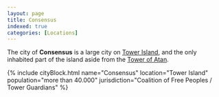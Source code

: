```yaml
---
layout: page
title: Consensus
indexed: true
categories: [Locations]
---
```

The city of **Consensus** is a large city on [Tower Island](/locations/tower_island), and the only inhabited part of the island aside from the [Tower of Atan](/locations/tower_of_atan).

{% include cityBlock.html name="Consensus" location="Tower Island" population="more than 40.000" jurisdiction="Coalition of Free Peoples / Tower Guardians" %}
